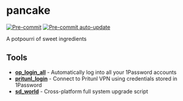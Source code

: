 # pancake

[![Pre-commit](https://github.com/thiagowfx/pancake/workflows/Pre-commit/badge.svg)](https://github.com/thiagowfx/pancake/actions/workflows/pre-commit.yml)
[![Pre-commit auto-update](https://github.com/thiagowfx/pancake/workflows/Pre-commit%20auto-update/badge.svg)](https://github.com/thiagowfx/pancake/actions/workflows/pre-commit-autoupdate.yml)

A potpourri of sweet ingredients

## Tools

<!-- keep-sorted start -->
- **[op_login_all](op_login_all/)** - Automatically log into all your 1Password accounts
- **[pritunl_login](pritunl_login/)** - Connect to Pritunl VPN using credentials stored in 1Password
- **[sd_world](sd_world/)** - Cross-platform full system upgrade script
<!-- keep-sorted end -->
